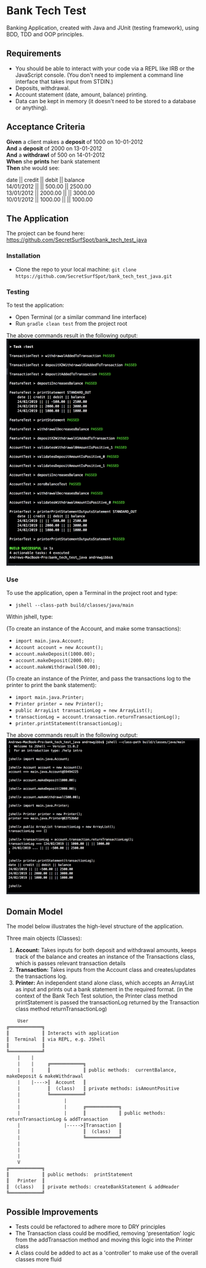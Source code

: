 # Bank Tech Test

Banking Application, created with Java and JUnit (testing framework), using BDD, TDD and OOP principles.

## Requirements

- You should be able to interact with your code via a REPL like IRB or the JavaScript console. (You don't need to implement a command line interface that takes input from STDIN.)
- Deposits, withdrawal.
- Account statement (date, amount, balance) printing.
- Data can be kept in memory (it doesn't need to be stored to a database or anything).

## Acceptance Criteria

**Given** a client makes a **deposit** of 1000 on 10-01-2012 <br />
**And** a **deposit** of 2000 on 13-01-2012 <br />
**And** a **withdrawl** of 500 on 14-01-2012 <br />
**When** she **prints** her bank statement <br />
**Then** she would see: <br />

date || credit || debit || balance <br />
14/01/2012 || || 500.00 || 2500.00 <br />
13/01/2012 || 2000.00 || || 3000.00 <br />
10/01/2012 || 1000.00 || || 1000.00 <br />

## The Application

The project can be found here:
https://github.com/SecretSurfSpot/bank_tech_test_java

### Installation
- Clone the repo to your local machine:
`git clone https://github.com/SecretSurfSpot/bank_tech_test_java.git`

### Testing
To test the application:
- Open Terminal (or a similar command line interface)
- Run `gradle clean test` from the project root

The above commands result in the following output:
![Test Screenshot](https://github.com/SecretSurfSpot/bank_tech_test_java/blob/master/images/test_screenshot.png)

### Use
To use the application, open a Terminal in the project root and type:
- `jshell --class-path build/classes/java/main`

Within jshell, type:

(To create an instance of the Account, and make some transactions):
- `import main.java.Account;`
- `Account account = new Account();`
- `account.makeDeposit(1000.00);`
- `account.makeDeposit(2000.00);`
- `account.makeWithdrawal(500.00);`

(To create an instance of the Printer, and pass the transactions log to the printer to print the bank statement):
- `import main.java.Printer;`
- `Printer printer = new Printer();`
- `public ArrayList transactionLog = new ArrayList();`
- `transactionLog = account.transaction.returnTransactionLog();`
- `printer.printStatement(transactionLog);`

The above commands result in the following output:
![Interaction Screenshot](https://github.com/SecretSurfSpot/bank_tech_test_java/blob/master/images/interaction_screenshot.png)


## Domain Model

The model below illustrates the high-level structure of the application.

Three main objects (Classes):

1. **Account:** Takes inputs for both deposit and withdrawal amounts, keeps track of the balance and creates an instance of the Transactions class, which is passes relevant transaction details
2. **Transaction:** Takes inputs from the Account class and creates/updates the transactions log.
3. **Printer:** An independent stand alone class, which accepts an ArrayList as input and prints out a bank statement in the required format. (in the context of the Bank Tech Test solution, the Printer class method printStatement is passed the transactionLog returned by the Transaction class method returnTransactionLog)


```
    User
╔════════════╗  
║            ║ Interacts with application
║  Terminal  ║ via REPL, e.g. JShell    
║            ║
╚════════════╝
    |    |                       
    |    |     ╔════════════╗     
    |    |     ║            ║ public methods:  currentBalance, makeDeposit & makeWithdrawal
    |    |---->║  Account   ║        
    |          ║  (class)   ║ private methods: isAmountPositive           
    |          ╚════════════╝    
    |                |
    |                |      ╔════════════╗     
    |                |      ║            ║ public methods:  returnTransactionLog & addTransaction
    |                |----->║Transaction ║        
    |                       ║  (class)   ║         
    |                       ╚════════════╝    
    |
    |
    |
    V                             
╔════════════╗
║            ║ public methods:  printStatement
║   Printer  ║                  
║  (class)   ║ private methods: createBankStatement & addHeader
╚════════════╝            

```

## Possible Improvements
- Tests could be refactored to adhere more to DRY principles
- The Transaction class could be modified, removing 'presentation' logic from the addTransaction method and moving this logic into the Printer class
- A class could be added to act as a 'controller' to make use of the overall classes more fluid
